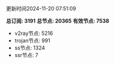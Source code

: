 更新时间2024-11-20 07:51:09

**总订阅: 3191**
**总节点: 20365**
**有效节点: 7538**
- v2ray节点: 5216
- trojan节点: 991
- ss节点: 1324
- ssr节点: 7
